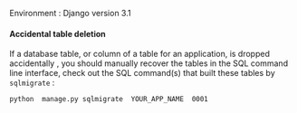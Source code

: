Environment : Django version 3.1


#### Accidental table deletion
If a database table, or column of a table for an application, is dropped accidentally , 
you should manually recover the tables in the SQL command line interface,
check out the SQL command(s) that built these tables by `sqlmigrate` :

```
python  manage.py sqlmigrate  YOUR_APP_NAME  0001
```

